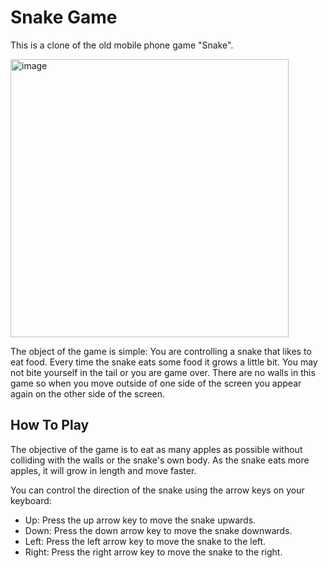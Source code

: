 # Snake Game
This is a clone of the old mobile phone game "Snake".

<img width="445" alt="image" src="https://github.com/UIT-22730080/snake/assets/139667613/ba850a4c-df07-45cd-8a65-b6fe2dea49da">

<p>The object of the game is simple: You are controlling a snake that likes to eat food. Every time the snake eats some food it grows a little bit. You may not bite yourself in the tail or you are game over. There are no walls in this game so when you move outside of one side of the screen you appear again on the other side of the screen.</p>

<h2>How To Play</h2>

The objective of the game is to eat as many apples as possible without colliding with the walls or the snake's own body. As the snake eats more apples, it will grow in length and move faster.

You can control the direction of the snake using the arrow keys on your keyboard:
<ul>
  <li>Up: Press the up arrow key to move the snake upwards.</li>
  <li>Down: Press the down arrow key to move the snake downwards.</li>
  <li>Left: Press the left arrow key to move the snake to the left.</li>
  <li>Right: Press the right arrow key to move the snake to the right.</li>
</ul>
